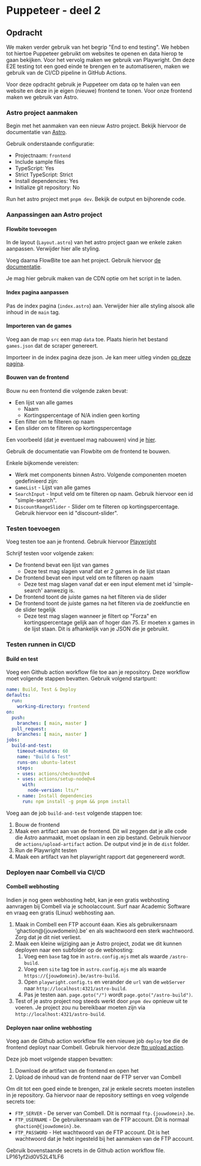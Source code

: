 # Puppeteer - deel 2

## Opdracht

We maken verder gebruik van het begrip "End to end testing". We hebben tot hiertoe Puppeteer gebruikt om websites te openen en data hierop te gaan bekijken. Voor het vervolg maken we gebruik van Playwright. Om deze E2E testing tot een goed einde te brengen en te automatiseren, maken we gebruik van de CI/CD pipeline in GitHub Actions.

Voor deze opdracht gebruik je Puppeteer om data op te halen van een website en deze in je eigen (nieuwe) frontend te tonen. Voor onze frontend maken we gebruik van Astro.

### Astro project aanmaken

Begin met het aanmaken van een nieuw Astro project. Bekijk hiervoor de documentatie van [Astro](https://docs.astro.build/en/getting-started/).

Gebruik onderstaande configuratie:
- Projectnaam: `frontend`
- Include sample files
- TypeScript: Yes
- Strict TypeScript: Strict
- Install dependencies: Yes
- Initialize git repository: No

Run het astro project met `pnpm dev`. Bekijk de output en bijhorende code.

### Aanpassingen aan Astro project

#### Flowbite toevoegen

In de layout (`Layout.astro`) van het astro project gaan we enkele zaken aanpassen. Verwijder hier alle styling.

Voeg daarna FlowBite toe aan het project. Gebruik hiervoor [de documentatie](https://flowbite.com/docs/getting-started/astro/). 

Je mag hier gebruik maken van de CDN optie om het script in te laden.

#### Index pagina aanpassen

Pas de index pagina (`index.astro`) aan. Verwijder hier alle styling alsook alle inhoud in de `main` tag.

#### Importeren van de games

Voeg aan de map `src` een map `data` toe. Plaats hierin het bestand `games.json` dat de scraper genereert.

Importeer in de index pagina deze json. Je kan meer uitleg vinden [op deze pagina](https://stackoverflow.com/questions/76145490/what-is-the-correct-way-of-importing-local-json-file-to-another-file-using-astro).

#### Bouwen van de frontend

Bouw nu een frontend die volgende zaken bevat:
- Een lijst van alle games
  - Naam
  - Kortingspercentage of N/A indien geen korting
- Een filter om te filteren op naam
- Een slider om te filteren op kortingspercentage

Een voorbeeld (dat je eventueel mag nabouwen) vind je [hier](https://pit-graduaten.be/astro-build/).

Gebruik de documentatie van Flowbite om de frontend te bouwen.

Enkele bijkomende vereisten:
- Werk met components binnen Astro. Volgende componenten moeten gedefinieerd zijn:
- `GameList` - Lijst van alle games
- `SearchInput` - Input veld om te filteren op naam. Gebruik hiervoor een id "simple-search".
- `DiscountRangeSlider` - Slider om te filteren op kortingspercentage. Gebruik hiervoor een id "discount-slider".

### Testen toevoegen

Voeg testen toe aan je frontend. Gebruik hiervoor [Playwright](https://docs.astro.build/en/guides/testing/#playwright)

Schrijf testen voor volgende zaken:
- De frontend bevat een lijst van games
  - Deze test mag slagen vanaf dat er 2 games in de lijst staan
- De frontend bevat een input veld om te filteren op naam
  - Deze test mag slagen vanaf dat er een input element met id 'simple-search' aanwezig is.
- De frontend toont de juiste games na het filteren via de slider
- De frontend toont de juiste games na het filteren via de zoekfunctie en de slider tegelijk
  - Deze test mag slagen wanneer je filtert op "Forza" en kortingspercentage gelijk aan of hoger dan 75. Er moeten x games in de lijst staan. Dit is afhankelijk van je JSON die je gebruikt.

### Testen runnen in CI/CD

#### Build en test

Voeg een Github action workflow file toe aan je repository. Deze workflow moet volgende stappen bevatten. Gebruik volgend startpunt:

```yaml
name: Build, Test & Deploy
defaults:
  run:
    working-directory: frontend
on:
  push:
    branches: [ main, master ]
  pull_request:
    branches: [ main, master ]
jobs:
  build-and-test:
    timeout-minutes: 60
    name: "Build & Test"
    runs-on: ubuntu-latest
    steps:
    - uses: actions/checkout@v4
    - uses: actions/setup-node@v4
      with:
        node-version: lts/*
    - name: Install dependencies
      run: npm install -g pnpm && pnpm install
```

Voeg aan de job `build-and-test` volgende stappen toe:
1. Bouw de frontend
2. Maak een artifact aan van de frontend. Dit wil zeggen dat je alle code die Astro aanmaakt, moet opslaan in een zip bestand. Gebruik hiervoor de `actions/upload-artifact` action. De output vind je in de `dist` folder.
3. Run de Playwright testen
4. Maak een artifact van het playwright rapport dat gegenereerd wordt.

### Deployen naar Combell via CI/CD

#### Combell webhosting
Indien je nog geen webhosting hebt, kan je een gratis webhosting aanvragen bij Combell via je schoolaccount. Surf naar Academic Software en vraag een gratis (Linux) webhosting aan.

1. Maak in Combell een FTP account éaan. Kies als gebruikersnaam 'ghaction@{jouwdomein}.be' en als wachtwoord een sterk wachtwoord. Zorg dat je dit niet verliest.
2. Maak een kleine wijziging aan je Astro project, zodat we dit kunnen deployen naar een subfolder op de webhosting:
   1. Voeg een `base` tag toe in `astro.config.mjs` met als waarde `/astro-build`.
   2. Voeg een `site` tag toe in `astro.config.mjs` me als waarde `https://{jouwdomein}.be/astro-build`.
   3. Open `playwright.config.ts` en verander de `url` van de `webServer` naar `http://localhost:4321/astro-build`.
   4. Pas je testen aan. `page.goto("/")` wordt `page.goto("/astro-build")`.
3. Test of je astro project nog steeds werkt door `pnpm dev` opnieuw uit te voeren. Je project zou nu bereikbaar moeten zijn via `http://localhost:4321/astro-build`.

#### Deployen naar online webhosting

Voeg aan de Github action workflow file een nieuwe job `deploy` toe die de frontend deployt naar Combell. Gebruik hiervoor deze [ftp upload action](https://github.com/SamKirkland/FTP-Deploy-Action/tree/v4.3.5/).

Deze job moet volgende stappen bevatten:
1. Download de artifact van de frontend en open het
2. Upload de inhoud van de frontend naar de FTP server van Combell

Om dit tot een goed einde te brengen, zal je enkele secrets moeten instellen in je repository. Ga hiervoor naar de repository settings en voeg volgende secrets toe:
- `FTP_SERVER` - De server van Combell. Dit is normaal `ftp.{jouwdomein}.be`.
- `FTP_USERNAME` - De gebruikersnaam van de FTP account. Dit is normaal `ghaction@{jouwdomein}.be`.
- `FTP_PASSWORD` - Het wachtwoord van de FTP account. Dit is het wachtwoord dat je hebt ingesteld bij het aanmaken van de FTP account.

Gebruik bovenstaande secrets in de Github action workflow file.
LP161yf2id0V52L41LF6